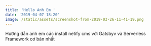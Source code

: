 ```yaml
---
title: 'Hello Anh Em '
date: '2019-04-07 18:20'
image: /static/assets/screenshot-from-2019-03-26-11-41-19.png
---
```

Hướng dẫn anh em các install netify cms với Gatsbyv và Serverless Framework cơ bản nhất
